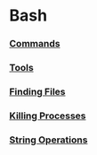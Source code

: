 # Bash
### [Commands](/bash/commands)
### [Tools](/bash/tools)
### [Finding Files](/bash/find-files)
### [Killing Processes](/bash/kill-proc)
### [String Operations](/bash/string-ops)